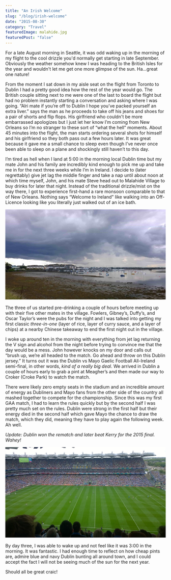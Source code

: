 ```yaml
---
title: "An Irish Welcome"
slug: "/blog/irish-welcome"
date: "2015-08-30"
category: "Travel"
featuredImage: malahide.jpg
featuredPost: "false"
---
```


For a late August morning in Seattle, it was odd waking up in the morning of my flight to the cool drizzle you'd normally get starting in late September. Obviously the weather somehow knew I was heading to the British Isles for the year and wouldn't let me get one more glimpse of the sun. Ha...great one nature!

From the moment I sat down in my aisle seat on the flight from Toronto to Dublin I had a pretty good idea how the rest of the year would go. The British couple sitting next to me were one of the last to board the flight but had no problem instantly starting a conversation and asking where I was going. “Alri mate if you’re off to Dublin I hope you’ve packed yourself an extra liver.” says the man as he proceeds to take off his jeans and shoes for a pair of shorts and flip flops. His girlfriend who couldn't be more embarrassed apologizes but I just let her know I’m coming from New Orleans so I’m no stranger to these sort of “what the hell” moments. About 45 minutes into the flight, the man starts ordering several shots for himself and his girlfriend so they both pass out a few hours later. It was great because it gave me a small chance to sleep even though I’ve never once been able to sleep on a plane and shockingly still haven’t to this day.

I’m tired as hell when I land at 5:00 in the morning local Dublin time but my mate John and his family are incredibly kind enough to pick me up and take me in for the next three weeks while I’m in Ireland. I decide to (later regrettably) give jet lag the middle finger and take a nap until about noon at which time myself, John, and his mate Steve head out to Malahide Village to buy drinks for later that night. Instead of the traditional drizzle/mist on the way there, I got to experience first-hand a rare monsoon comparable to that of New Orleans. Nothing says “Welcome to Ireland” like walking into an Off-Licence looking like you literally just walked out of an ice bath.

![A view of Malahide Village](./malahide.jpg)

The three of us started pre-drinking a couple of hours before meeting up with their five other mates in the village. Fowlers, Gibney’s, Duffy’s, and Oscar Taylor’s were the pubs for the night and I was talked into getting my first classic <em>three-in-one</em> (layer of rice, layer of curry sauce, and a layer of chips) at a nearby Chinese takeaway to end the first night out in the village.

I woke up around ten in the morning with everything from jet lag returning the V sign and alcohol from the night before trying to convince me that the day would be a mess. John however knocks on my door and calls out “brush up, we’re all headed to the match. Go ahead and throw on this Dublin jersey.” It turns out it was the Dublin vs Mayo Gaelic Football All-Ireland semi-final, in other words, <em>kind of a really big deal</em>. We arrived in Dublin a couple of hours early to grab a pint at Meagher’s and then made our way to Croker (Croke Park) to watch the match.

There were likely zero empty seats in the stadium and an incredible amount of energy as Dubliners and Mayo fans from the other side of the country all mashed together to compete for the championship. Since this was my first GAA match, I had to learn the rules quickly but by the second half I was pretty much set on the rules. Dublin were strong in the first half but their energy died in the second half which gave Mayo the chance to draw the match, which they did, meaning they have to play again the following week. Ah well.

<em>Update: Dublin won the rematch and later beat Kerry for the 2015 final. Wahey!</em>

![Dublin vs Mayo semi-final match](./gaa-semi-final.webp)

By day three, I was able to wake up and not feel like it was 3:00 in the morning. It was fantastic. I had enough time to reflect on how cheap pints are, admire blue and navy Dublin bunting all around town, and I could accept the fact I will not be seeing much of the sun for the next year.

Should all be great craic!